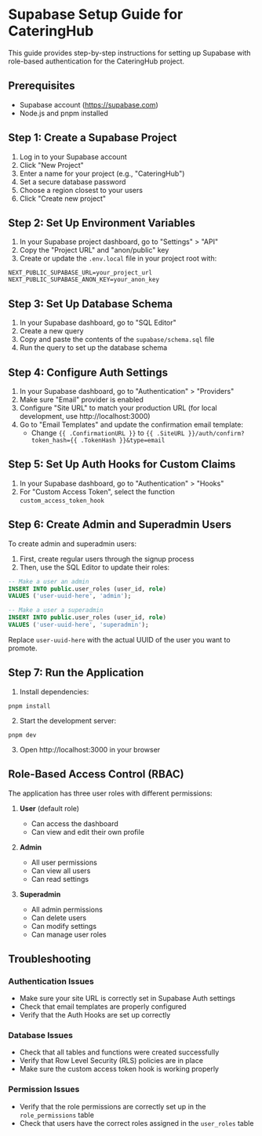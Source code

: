 # Supabase Setup Guide for CateringHub

This guide provides step-by-step instructions for setting up Supabase with role-based authentication for the CateringHub project.

## Prerequisites

- Supabase account (https://supabase.com)
- Node.js and pnpm installed

## Step 1: Create a Supabase Project

1. Log in to your Supabase account
2. Click "New Project"
3. Enter a name for your project (e.g., "CateringHub")
4. Set a secure database password
5. Choose a region closest to your users
6. Click "Create new project"

## Step 2: Set Up Environment Variables

1. In your Supabase project dashboard, go to "Settings" > "API"
2. Copy the "Project URL" and "anon/public" key
3. Create or update the `.env.local` file in your project root with:

```
NEXT_PUBLIC_SUPABASE_URL=your_project_url
NEXT_PUBLIC_SUPABASE_ANON_KEY=your_anon_key
```

## Step 3: Set Up Database Schema

1. In your Supabase dashboard, go to "SQL Editor"
2. Create a new query
3. Copy and paste the contents of the `supabase/schema.sql` file
4. Run the query to set up the database schema

## Step 4: Configure Auth Settings

1. In your Supabase dashboard, go to "Authentication" > "Providers"
2. Make sure "Email" provider is enabled
3. Configure "Site URL" to match your production URL (for local development, use http://localhost:3000)
4. Go to "Email Templates" and update the confirmation email template:
   - Change `{{ .ConfirmationURL }}` to `{{ .SiteURL }}/auth/confirm?token_hash={{ .TokenHash }}&type=email`

## Step 5: Set Up Auth Hooks for Custom Claims

1. In your Supabase dashboard, go to "Authentication" > "Hooks"
2. For "Custom Access Token", select the function `custom_access_token_hook`

## Step 6: Create Admin and Superadmin Users

To create admin and superadmin users:

1. First, create regular users through the signup process
2. Then, use the SQL Editor to update their roles:

```sql
-- Make a user an admin
INSERT INTO public.user_roles (user_id, role)
VALUES ('user-uuid-here', 'admin');

-- Make a user a superadmin
INSERT INTO public.user_roles (user_id, role)
VALUES ('user-uuid-here', 'superadmin');
```

Replace `user-uuid-here` with the actual UUID of the user you want to promote.

## Step 7: Run the Application

1. Install dependencies:
```
pnpm install
```

2. Start the development server:
```
pnpm dev
```

3. Open http://localhost:3000 in your browser

## Role-Based Access Control (RBAC)

The application has three user roles with different permissions:

1. **User** (default role)
   - Can access the dashboard
   - Can view and edit their own profile

2. **Admin**
   - All user permissions
   - Can view all users
   - Can read settings

3. **Superadmin**
   - All admin permissions
   - Can delete users
   - Can modify settings
   - Can manage user roles

## Troubleshooting

### Authentication Issues

- Make sure your site URL is correctly set in Supabase Auth settings
- Check that email templates are properly configured
- Verify that the Auth Hooks are set up correctly

### Database Issues

- Check that all tables and functions were created successfully
- Verify that Row Level Security (RLS) policies are in place
- Make sure the custom access token hook is working properly

### Permission Issues

- Verify that the role permissions are correctly set up in the `role_permissions` table
- Check that users have the correct roles assigned in the `user_roles` table
